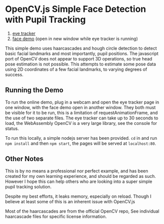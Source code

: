 # OpenCV.js Simple Face Detection with Pupil Tracking

1. [eye tracker](https://saberpeep.github.io/opecvjs-pupil-tracking/eye-tracker.html)
2. [face demo](https://saberpeep.github.io/opecvjs-pupil-tracking/face-rig.html) (open in new window while eye tracker is running)

This simple demo uses haarcascades and hough circle detection to detect basic facial landmarks and most importantly, pupil positions.
The javascript port of OpenCV does not appear to support 3D operations, so true head pose estimation is not possible.
This attempts to estimate some pose data using 2D coordinates of a few facial landmarks, to varying degrees of success.

## Running the Demo

To run the online demo, plug in a webcam and open the eye tracker page in one window, with the face demo open in another window.
They both must be visible for it to be run, this is a limitation of requestAnimationFrame, and the use of two separate files.
The eye tracker can take up to 30 seconds to load, the WebAssembly OpenCV is a very large library, see the console for status.

To run this locally, a simple nodejs server has been provided. `cd` in and run `npm install` and then `npm start`, the pages will be served at `localhost:80`.

## Other Notes

This is by no means a professional nor perfect example, and has been created for my own learning experience, and should be regarded as such.
However I hope this can help others who are looking into a super simple pupil tracking solution.

Despite my best efforts, it leaks memory, especially on reload. Though I believe at least some of this is an inherent issue with OpenCV.js

Most of the haarcascades are from the official OpenCV repo, See individual haarcascade files for specific license information.